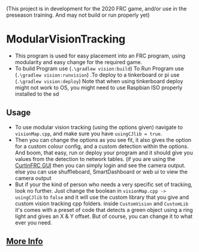 (This project is in development for the 2020 FRC game, and/or use in the preseason training. And may not build or run properly yet)

# ModularVisionTracking
- This program is used for easy placement into an FRC program, using modularity and easy change for the required game.
- To build Program use (`.\gradlew vision:build`) To Run Program use (`.\gradlew vision:runvision`) .To deploy to a tinkerboard or pi use (`.\gradlew vision:deploy`)  Note that when using tinkerboard deploy might not work to OS, you might need to use Raspbian ISO properly installed to the sd

## Usage 
- To use modular vision tracking (using the options given) navigate to `visionMap.cpp`, and make sure you have `usingCJlib = true`.
- Then you can change the options as you see fit, it also gives the option for a custom colour config, and a custom detection within the options. And boom, that easy, run or deploy your program and it should give you values from the detection to network tables. (if you are using the [CurtinFRC GUI](https://github.com/CJBuchel/CurtinGUI) then you can simply login and see the camera output. else you can use shuffleboard, SmartDashboard or web ui to view the camera output
- But if your the kind of person who needs a very specific set of tracking, look no further. Just change the boolean in `visionMap.cpp -> usingCJlib` to `false` and it will use the custom library that you give and custom vision tracking cpp folders. inside `CustomVision` and `CustomLib` it's comes with a preset of code that detects a green object using a ring light and gives an X & Y offset. But of course, you can change it to what ever you need.

## [More Info](vision)

